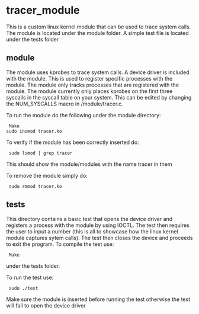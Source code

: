 # tracer_module
This is a custom linux kernel module that can be used to trace system calls. The module is located under the module folder. A simple test file is located under the tests folder

## module
The module uses kprobes to trace system calls. A device driver is included with the module. This is used to register specific processes 
with the module. The module only tracks processes that are registered with the module. The module currently only places kprobes on the first three
syscalls in the syscall table on your system. This can be edited by changing the NUM_SYSCALLS macro in /module/tracer.c.

To run the module do the following under the module directory:
<pre><code> Make
sudo insmod tracer.ko
</code></pre>

To verify if the module has been correctly inserted do:
<pre><code> sudo lsmod | grep tracer
</code></pre>
This should show the module/modules with the name tracer in them

To remove the module simply do:
<pre><code> sudo rmmod tracer.ko
</code></pre>

## tests
This directory contains a basic test that opens the device driver and registers a process with the module by using IOCTL. 
The test then requires the user to input a number (this is all to showcase how the linux kernel module captures sytem calls).
The test then closes the device and proceeds to exit the program. To compile the test use:
<pre><code> Make
</code></pre>
under the tests folder.

To run the test use:
<pre><code> sudo ./test
</code></pre>

Make sure the module is inserted before running the test otherwise the test will fail to open the device driver
